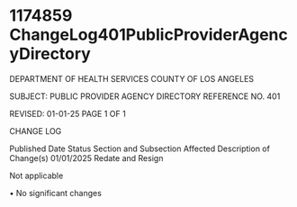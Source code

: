# 1174859 ChangeLog401PublicProviderAgencyDirectory

DEPARTMENT OF HEALTH SERVICES 
COUNTY OF LOS ANGELES 
  
SUBJECT: PUBLIC PROVIDER AGENCY DIRECTORY REFERENCE NO. 401 
 
 
 
REVISED: 01-01-25 PAGE 1 OF 1  
 
CHANGE LOG 
 
Published 
Date 
Status Section and Subsection 
Affected 
Description of Change(s) 
01/01/2025 Redate and 
Resign 
 
Not applicable 
 
• No significant changes
